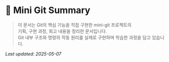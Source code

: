 # 🐙 Mini Git Summary

> 이 문서는 Git의 핵심 기능을 직접 구현한 mini-git 프로젝트의  
> 기획, 구현 과정, 회고 내용을 정리한 문서입니다.  
> Git 내부 구조와 명령의 작동 원리를 실제로 구현하며 학습한 과정을 담고 있습니다.

_Last updated: 2025-05-07_